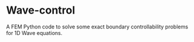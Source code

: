 # Wave-control
A FEM Python code to solve some exact boundary controllability problems for 1D Wave equations.
